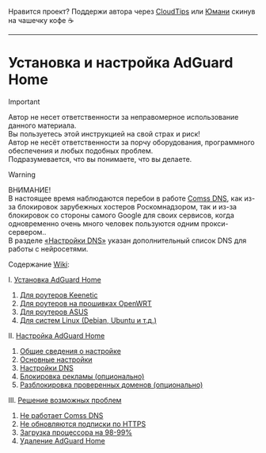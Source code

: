 Нравится проект? Поддержи автора через [CloudTips](https://pay.cloudtips.ru/p/8ec8a87c) или [Юмани](https://yoomoney.ru/to/41001945296522) скинув на чашечку кофе ☕ 

***

# Установка и настройка AdGuard Home

> [!IMPORTANT]
> Автор не несет ответственности за неправомерное использование данного материала.  
> Вы пользуетесь этой инструкцией на свой страх и риск!  
> Автор не несёт ответственности за порчу оборудования, программного обеспечения и любых подобных проблем.  
> Подразумевается, что вы понимаете, что вы делаете.

> [!WARNING]
> ВНИМАНИЕ!  
> В настоящее время наблюдаются перебои в работе [Comss DNS](https://www.comss.ru/page.php?id=7315), как из-за блокировок зарубежных хостеров Роскомнадзором, так и из-за блокировок со стороны самого Google для своих сервисов, когда одновременно очень много человек пользуются одним прокси-сервером..  
> В разделе [«Настройки DNS»](https://github.com/Internet-Helper/AdGuard-Home/wiki/AdGuard-Home#3-%D0%BD%D0%B0%D1%81%D1%82%D1%80%D0%BE%D0%B9%D0%BA%D0%B8-dns) указан дополнительный список DNS для работы с нейросетями.

Содержание [Wiki](https://github.com/Internet-Helper/AdGuard-Home/wiki/AdGuard-Home):

I. [Установка AdGuard Home](https://github.com/Internet-Helper/AdGuard-Home/wiki/AdGuard-Home#i-%D1%83%D1%81%D1%82%D0%B0%D0%BD%D0%BE%D0%B2%D0%BA%D0%B0-adguard-home)<br>
1. [Для роутеров Keenetic](https://github.com/Internet-Helper/AdGuard-Home/wiki/AdGuard-Home#1-%D0%B4%D0%BB%D1%8F-%D1%80%D0%BE%D1%83%D1%82%D0%B5%D1%80%D0%BE%D0%B2-keenetic)<br>
2. [Для роутеров на прошивках OpenWRT](https://github.com/Internet-Helper/AdGuard-Home/wiki/AdGuard-Home#2-%D0%B4%D0%BB%D1%8F-%D1%80%D0%BE%D1%83%D1%82%D0%B5%D1%80%D0%BE%D0%B2-%D0%BD%D0%B0-%D0%BF%D1%80%D0%BE%D1%88%D0%B8%D0%B2%D0%BA%D0%B0%D1%85-openwrt)<br>
3. [Для роутеров ASUS](https://github.com/Internet-Helper/AdGuard-Home/wiki/AdGuard-Home#3-%D0%B4%D0%BB%D1%8F-%D1%80%D0%BE%D1%83%D1%82%D0%B5%D1%80%D0%BE%D0%B2-asus)<br>
4. [Для систем Linux (Debian, Ubuntu и т.д.)](https://github.com/Internet-Helper/AdGuard-Home/wiki/AdGuard-Home#4-%D0%B4%D0%BB%D1%8F-%D1%81%D0%B8%D1%81%D1%82%D0%B5%D0%BC-linux-debian-ubuntu-%D0%B8-%D1%82%D0%B4)<br>

II. [Настройка AdGuard Home](https://github.com/Internet-Helper/AdGuard-Home/wiki/AdGuard-Home#ii-%D0%BD%D0%B0%D1%81%D1%82%D1%80%D0%BE%D0%B9%D0%BA%D0%B0-adguard-home)<br>
1. [Общие сведения о настройке](https://github.com/Internet-Helper/AdGuard-Home/wiki/AdGuard-Home#1-%D0%BE%D0%B1%D1%89%D0%B8%D0%B5-%D1%81%D0%B2%D0%B5%D0%B4%D0%B5%D0%BD%D0%B8%D1%8F-%D0%BE-%D0%BD%D0%B0%D1%81%D1%82%D1%80%D0%BE%D0%B9%D0%BA%D0%B5)<br>
2. [Основные настройки](https://github.com/Internet-Helper/AdGuard-Home/wiki/AdGuard-Home#2-%D0%BE%D1%81%D0%BD%D0%BE%D0%B2%D0%BD%D1%8B%D0%B5-%D0%BD%D0%B0%D1%81%D1%82%D1%80%D0%BE%D0%B9%D0%BA%D0%B8)<br>
3. [Настройки DNS](https://github.com/Internet-Helper/AdGuard-Home/wiki/AdGuard-Home#3-%D0%BD%D0%B0%D1%81%D1%82%D1%80%D0%BE%D0%B9%D0%BA%D0%B8-dns)<br>
4. [Блокировка рекламы (опционально)](https://github.com/Internet-Helper/AdGuard-Home/wiki/AdGuard-Home#4-%D0%B1%D0%BB%D0%BE%D0%BA%D0%B8%D1%80%D0%BE%D0%B2%D0%BA%D0%B0-%D1%80%D0%B5%D0%BA%D0%BB%D0%B0%D0%BC%D1%8B-%D0%BE%D0%BF%D1%86%D0%B8%D0%BE%D0%BD%D0%B0%D0%BB%D1%8C%D0%BD%D0%BE)<br>
5. [Разблокировка проверенных доменов (опционально)](https://github.com/Internet-Helper/AdGuard-Home/wiki/AdGuard-Home#5-%D1%80%D0%B0%D0%B7%D0%B1%D0%BB%D0%BE%D0%BA%D0%B8%D1%80%D0%BE%D0%B2%D0%BA%D0%B0-%D0%BF%D1%80%D0%BE%D0%B2%D0%B5%D1%80%D0%B5%D0%BD%D0%BD%D1%8B%D1%85-%D0%B4%D0%BE%D0%BC%D0%B5%D0%BD%D0%BE%D0%B2-%D0%BE%D0%BF%D1%86%D0%B8%D0%BE%D0%BD%D0%B0%D0%BB%D1%8C%D0%BD%D0%BE)<br>

III. [Решение возможных проблем](https://github.com/Internet-Helper/AdGuard-Home/wiki/AdGuard-Home#iii-%D1%80%D0%B5%D1%88%D0%B5%D0%BD%D0%B8%D0%B5-%D0%B2%D0%BE%D0%B7%D0%BC%D0%BE%D0%B6%D0%BD%D1%8B%D1%85-%D0%BF%D1%80%D0%BE%D0%B1%D0%BB%D0%B5%D0%BC)
1. [Не работает Comss DNS](https://github.com/Internet-Helper/AdGuard-Home/wiki/AdGuard-Home#1-%D0%BD%D0%B5-%D1%80%D0%B0%D0%B1%D0%BE%D1%82%D0%B0%D0%B5%D1%82-comss-dns)
2. [Не обновляются подписки по HTTPS](https://github.com/Internet-Helper/AdGuard-Home/wiki/AdGuard-Home#2-%D0%BD%D0%B5-%D0%BE%D0%B1%D0%BD%D0%BE%D0%B2%D0%BB%D1%8F%D1%8E%D1%82%D1%81%D1%8F-%D0%BF%D0%BE%D0%B4%D0%BF%D0%B8%D1%81%D0%BA%D0%B8-%D0%BF%D0%BE-https)
3. [Загрузка процессора на 98-99%](https://github.com/Internet-Helper/AdGuard-Home/wiki/AdGuard-Home#3-%D0%B7%D0%B0%D0%B3%D1%80%D1%83%D0%B7%D0%BA%D0%B0-%D0%BF%D1%80%D0%BE%D1%86%D0%B5%D1%81%D1%81%D0%BE%D1%80%D0%B0-%D0%BD%D0%B0-98-99)
4. [Удаление AdGuard Home](https://github.com/Internet-Helper/AdGuard-Home/wiki/AdGuard-Home#4-%D1%83%D0%B4%D0%B0%D0%BB%D0%B5%D0%BD%D0%B8%D0%B5-adguard-home)
